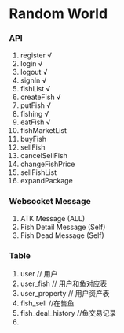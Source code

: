 # Random World
### API
1. register √
2. login √
3. logout √
4. signIn √
5. fishList √
6. createFish √
7. putFish √
8. fishing √
9. eatFish √
10. fishMarketList
11. buyFish
12. sellFish
13. cancelSellFish
14. changeFishPrice
15. sellFishList
16. expandPackage


### Websocket Message
1. ATK Message (ALL)
2. Fish Detail Message (Self)
3. Fish Dead Message (Self)

### Table
1. user // 用户
2. user_fish // 用户和鱼对应表
3. user_property // 用户资产表
4. fish_sell //在售鱼
5. fish_deal_history //鱼交易记录
6. 

